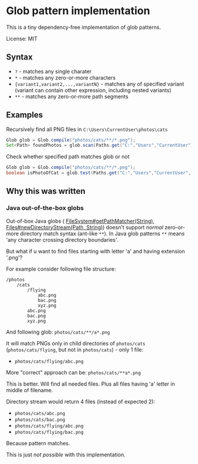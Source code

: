 # Glob pattern implementation

This is a tiny dependency-free implementation of glob patterns.

License: MIT

## Syntax

* `?` - matches any single charater
* `*` - matches any zero-or-more characters
* `{variant1,variant2,...,variantN}` - matches any of specified variant 
    (variant can contain other expression, including nested variants)
* `**` - matches any zero-or-more path segments

## Examples

Recursively find all PNG files in `C:\Users\CurrentUser\photos\cats`

```Java
Glob glob = Glob.compile("photos/cats/**/*.png");
Set<Path> foundPhotos = glob.scan(Paths.get("C:","Users","CurrentUser"), TargetType.FILE);
```

Check whether specified path matches glob or not

```Java
Glob glob = Glob.compile("photos/cats/**/*.png");
boolean isPhotoOfCat = glob.test(Paths.get("C:","Users","CurrentUser", "photos", "cats", "trojan.exe"), TargetType.FILE);
```


## Why this was written
### Java out-of-the-box globs
    
Out-of-box Java globs (
    [FileSystem#getPathMatcher(String)](https://docs.oracle.com/javase/8/docs/api/java/nio/file/FileSystem.html#getPathMatcher-java.lang.String-), 
    [Files#newDirectoryStream(Path, String)](https://docs.oracle.com/javase/8/docs/api/java/nio/file/Files.html#newDirectoryStream-java.nio.file.Path-java.lang.String-)) 
doesn't support _normal_ zero-or-more directory match syntax (ant-like `**`).
In Java glob patterns `**` means 'any character crossing directory boundaries'.

But what if u want to find files starting with letter 'a' and having extension '.png'?

For example consider following file structure:

    /photos
        /cats
            /flying
                abc.png
                bac.png
                xyz.png
            abc.png
            bac.png
            xyz.png
    
And following glob: `photos/cats/**/a*.png`

It will match PNGs only in child directories of `photos/cats` (`photos/cats/flying`, but not in `photos/cats`) - only 1 file:

* `photos/cats/flying/abc.png`

More "correct" approach can be: `photos/cats/**a*.png`
    
This is better. Will find all needed files. 
Plus all files having 'a' letter in middle of filename.
    
Directory stream would return 4 files (instead of expected 2):

* `photos/cats/abc.png` 
* `photos/cats/bac.png`
* `photos/cats/flying/abc.png`
* `photos/cats/flying/bac.png`

Because pattern matches. 

This is just _not possible_ with this implementation.
    
    